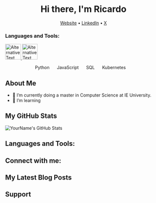 
<!-- This is an HTML comment in your markdown file -->

<h1 align="center">Hi there, I'm Ricardo</h1>
<p align="center">
  <a href="ricardorompar.com">Website</a> •
  <a href="https://www.linkedin.com/in/ricardo-romero-paredes/">LinkedIn</a> •
  <a href="https://twitter.com/ricardorompar)">X</a>
</p>

<p width="20" height="50"></p>

<h3 align="left">Languages and Tools:</h3>
<p align="center">
  
<a href="https://www.python.org" target="_blank" rel="noreferrer"> <img src="https://static-00.iconduck.com/assets.00/python-icon-2026x2048-1awro7y4.png" alt="Alternative Text" title="Python" width="50" height="50"> </a> <span width="20" height="50"> </span> <a href="https://www.javascript.com" target="_blank" rel="noreferrer"> <img src="https://brandslogos.com/wp-content/uploads/thumbs/javascript-logo-black-and-white.png" alt="Alternative Text" title="Javascript" width="50" height="50"> </a>

</p>

<div style="">
    <ul style="list-style-type: none; margin: 0; padding: 0; overflow: hidden; text-align: center;">
        <li style="display: inline; margin-right: 20px;">Python</li>
        <li style="display: inline; margin-right: 20px;">JavaScript</li>
        <li style="display: inline; margin-right: 20px;">SQL</li>
        <li style="display: inline; margin-right: 20px;">Kubernetes</li>
    </ul>
</div>

<h2>About Me</h2>
<ul>
  <li>🔭 I’m currently doing a master in Computer Science at IE University.</li>
  <li>🌱 I’m learning <What You're Learning></li>
</ul>

<h2>My GitHub Stats</h2>
<p>
  <img src="https://github-readme-stats.vercel.app/api?username=yourusername&show_icons=true" alt="YourName's GitHub Stats" />
</p>

<h2>Languages and Tools:</h2>
<p>
  <!-- List of Languages and Tools You Use -->
</p>

<h2>Connect with me:</h2>
<p>
  <!-- Links to Your Social Media Profiles -->
</p>

<h2>My Latest Blog Posts</h2>
<!-- BLOG-POST-LIST:START -->
<!-- BLOG-POST-LIST:END -->

<h2>Support</h2>
<p>
  <!-- Optional: Ways to Support You or Your Projects -->
</p>

<!--
**ricardorompar/ricardorompar** is a ✨ _special_ ✨ repository because its `README.md` (this file) appears on your GitHub profile.

Here are some ideas to get you started:

- 🔭 I’m currently working on ...
- 🌱 I’m currently learning ...
- 👯 I’m looking to collaborate on ...
- 🤔 I’m looking for help with ...
- 💬 Ask me about ...
- 📫 How to reach me: ...
- 😄 Pronouns: ...
- ⚡ Fun fact: ...
-->
